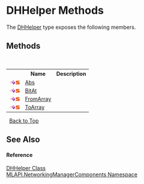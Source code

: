 # DHHelper Methods
 

The <a href="T_MLAPI_NetworkingManagerComponents_DHHelper">DHHelper</a> type exposes the following members.


## Methods
&nbsp;<table><tr><th></th><th>Name</th><th>Description</th></tr><tr><td>![Public method](media/pubmethod.gif "Public method")![Static member](media/static.gif "Static member")</td><td><a href="M_MLAPI_NetworkingManagerComponents_DHHelper_Abs">Abs</a></td><td /></tr><tr><td>![Public method](media/pubmethod.gif "Public method")![Static member](media/static.gif "Static member")</td><td><a href="M_MLAPI_NetworkingManagerComponents_DHHelper_BitAt">BitAt</a></td><td /></tr><tr><td>![Public method](media/pubmethod.gif "Public method")![Static member](media/static.gif "Static member")</td><td><a href="M_MLAPI_NetworkingManagerComponents_DHHelper_FromArray">FromArray</a></td><td /></tr><tr><td>![Public method](media/pubmethod.gif "Public method")![Static member](media/static.gif "Static member")</td><td><a href="M_MLAPI_NetworkingManagerComponents_DHHelper_ToArray">ToArray</a></td><td /></tr></table>&nbsp;
<a href="#dhhelper-methods">Back to Top</a>

## See Also


#### Reference
<a href="T_MLAPI_NetworkingManagerComponents_DHHelper">DHHelper Class</a><br /><a href="N_MLAPI_NetworkingManagerComponents">MLAPI.NetworkingManagerComponents Namespace</a><br />